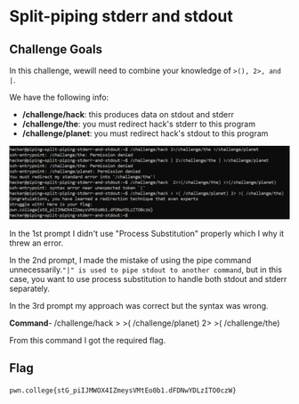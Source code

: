 # Split-piping stderr and stdout

## Challenge Goals

In this challenge, wewill need to combine your knowledge of `>(), 2>, and |`.

We have the following info:

- **/challenge/hack**: this produces data on stdout and stderr
- **/challenge/the**: you must redirect hack's stderr to this program
- **/challenge/planet**: you must redirect hack's stdout to this program

![Error in loading image](image-14.png)

In the 1st prompt I didn't use "Process Substitution" properly which I why it threw an error.


In the 2nd prompt, I made the mistake of using the pipe command unnecessarily.`"|" is used to pipe stdout to another command`, but in this case, you want to use process substitution to handle both stdout and stderr separately.

In the 3rd prompt my approach was correct but the syntax was wrong.

**Command**- /challenge/hack > >( /challenge/planet) 2> >( /challenge/the)

From this command I got the required flag.

## Flag

`pwn.college{stG_piIJMWOX4IZmeysVMtEo0b1.dFDNwYDLzITO0czW}`
